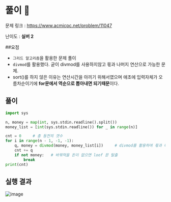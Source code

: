 # 풀이 :notebook:

   문제 링크 : https://www.acmicpc.net/problem/11047
   
   난이도 : __실버 2__
   
##요점
- `그리드 알고리즘`을 활용한 문제 풀이
- `divmod`를 활용했다. 굳이 divmod를 사용하지않고 몫과 나머지 연산으로 가능한 문제.
- sort()를 하지 않은 이유는 연산시간을 아끼기 위해서였으며 애초에 입력자체가 오름차순이기에 **for문에서 역순으로 뽑아내면 되기때문**이다.


## 풀이

```python
import sys

n, money = map(int, sys.stdin.readline().split())
money_list = [int(sys.stdin.readline()) for _ in range(n)]

cnt = 0     # 총 동전의 갯수
for i in range(n - 1, -1, -1):
    q, money = divmod(money, money_list[i])     # divmod를 활용하여 몫과 나머지 전부 구함
    cnt += q
    if not money:   # 바꿔먹을 돈이 없으면 loof 문 탈출
        break
print(cnt)
```

## 실행 결과

![image](https://user-images.githubusercontent.com/84619866/145034298-fa9a88a5-55a0-4205-86d6-43cd92a60cc6.png)